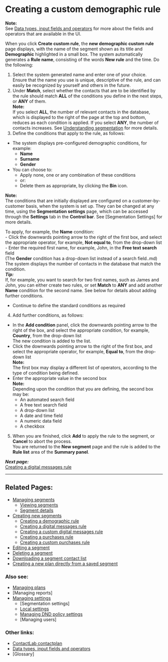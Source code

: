 # Creating a custom demographic rule

**Note:**  
See [Data types, input fields and operators](InputBoxOperators.md) for more about the fields and operators that are available in the UI.  

When you click **Create custom rule**, the **new demographic custom rule** page displays, with the name of the segment shown as its title and **Demographic** highlighted in a small box. The system automatically generates a **Rule name**, consisting of the words **New rule** and the time. Do the following:  

1. Select the system generated name and enter one of your choice.  
  Ensure that the name you use is unique, descriptive of the rule, and can easily be recognized by yourself and others in the future.  
2. Under **Match**, select whether the contacts that are to be identified by the rule should match **ALL** of the conditions you define in the next steps, or **ANY** of them.  
  **Note:**  
  If you select **ALL**, the number of relevant contacts in the database, which is displayed to the right of the page at the top and bottom, reduces as each condition is applied. If you select **ANY**, the number of contacts increases. See [Understanding segmentation](UnderstandingSegmentation.md) for more details.  
3. Define the conditions that apply to the rule, as follows:  
  - The system displays pre-configured demographic conditions, for example:  
    - **Name**  
    - **Surname**  
    - **Gender**  
  - You can choose to:  
    - Apply none, one or any combination of these conditions  
    - or:  
    - Delete them as appropriate, by clicking the **Bin** icon.  
  
   **Note:**  
   The conditions that are initially displayed are configured on a customer-by-customer basis, when the system is set up. They can be changed at any time, using the **Segmentation settings** page, which can be accessed through the **Settings** tab in the **Control bar**. See [Segmentation Settings] for more details.  

   To apply, for example, the **Name** condition:  
    - Click the downwards pointing arrow to the right of the first box, and select the appropriate operator, for example, **Not equal to**, from the drop-down list  
    - Enter the required first name, for example, John, in the **Free text search** field  
   (The **Gender** condition has a drop-down list instead of a search field..md)  
   The system displays the number of contacts in the database that match the condition.  
  ***Tip:***  
  If, for example, you want to search for two first names, such as James and John, you can either create two rules, or set **Match** to **ANY** and add another **Name** condition for the second name. See below for details about adding further conditions.  
  - Continue to define the standard conditions as required  
4. Add further conditions, as follows:  
  - In the **Add condition** panel, click the downwards pointing arrow to the right of the box, and select the appropriate condition, for example, **Country**, from the drop-down list  
   The new condition is added to the list.  
  - Click the downwards pointing arrow to the right of the first box, and select the appropriate operator, for example, **Equal to**, from the drop-down list  
    **Note:**  
   The first box may display a different list of operators, according to the type of condition being defined.  
  - Enter the appropriate value in the second box  
    **Note:**  
   Depending upon the condition that you are defining, the second box may be:  
      - An automated search field  
      - A free text search field  
      - A drop-down list  
      - A date and time field  
      - A numeric data field  
      - A checkbox  

5. When you are finished, click **Add** to apply the rule to the segment, or **Cancel** to abort the process.  
  You are returned to the **New segment** page and the rule is added to the **Rule list** area of the **Summary panel**.  

***Next page:***  
[Creating a digital messages rule](CreatingDigitalMessagesRule.md)  

----------

## Related Pages:  

- [Managing segments](ManagingSegments.md)  
  - [Viewing segments](ViewingSegments.md)  
  - [Segment details](SegmentDetails.md)  
- [Creating new segments](CreatingNewSegments.md)  
  - [Creating a demographic rule](CreatingDemographicRule.md)  
  - [Creating a digital messages rule](CreatingDigitalMessagesRule.md)  
  - [Creating a custom digital messages rule](CreatingCustomDigitalMessagesRule.md)  
  - [Creating a purchases rule](CreatingPurchasesRule.md)  
  - [Creating a custom purchases rule](CreatingCustomPurchasesRule.md)  
- [Editing a segment](EditingSegment.md)  
- [Deleting a segment](DeletingSegment.md)  
- [Downloading a segment contact list](DownloadingSegmentContactList.md)  
- [Creating a new plan directly from a saved segment](CreatingPlanFromSegment.md)  

### Also see:  

- [Managing plans](ManagingPlans.md)  
- [Managing reports]  
- [Managing settings](ManagingSettings.md)  
  - [Segmentation settings]  
  - [Local settings](LocalSettings.md)  
  - [Managing DND policy settings](ManagingDND.md)  
  - [Managing users]  

### Other links:  

- [ContactLab contactplan](Home.md)  
- [Data types, input fields and operators](InputBoxOperators.md)  
- [Glossary]  
